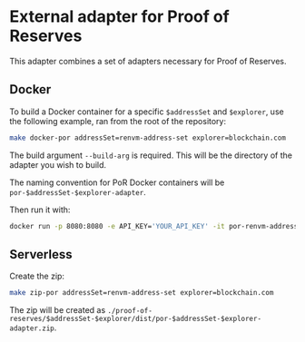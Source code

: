 # External adapter for Proof of Reserves

This adapter combines a set of adapters necessary for Proof of Reserves.

## Docker

To build a Docker container for a specific `$addressSet` and `$explorer`, use the following example, ran from the root of the repository:

```bash
make docker-por addressSet=renvm-address-set explorer=blockchain.com
```

The build argument `--build-arg` is required. This will be the directory of the adapter you wish to build.

The naming convention for PoR Docker containers will be `por-$addressSet-$explorer-adapter`.

Then run it with:

```bash
docker run -p 8080:8080 -e API_KEY='YOUR_API_KEY' -it por-renvm-address-set-blockchain.com-adapter:latest
```

## Serverless

Create the zip:

```bash
make zip-por addressSet=renvm-address-set explorer=blockchain.com
```

The zip will be created as `./proof-of-reserves/$addressSet-$explorer/dist/por-$addressSet-$explorer-adapter.zip`.

